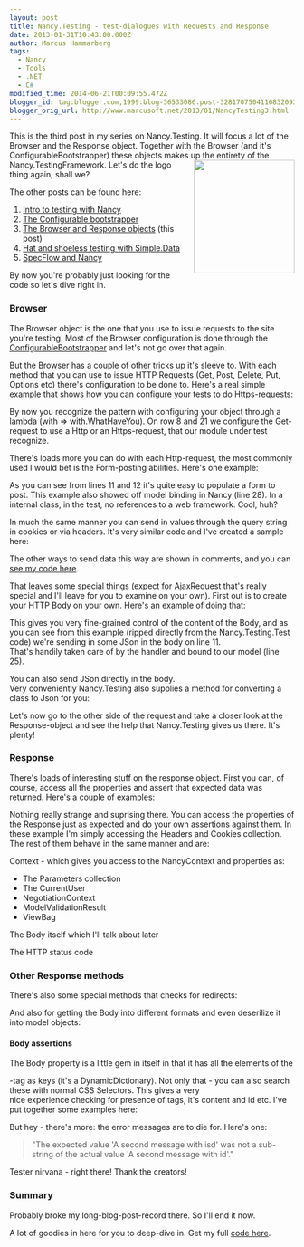 ```yaml
---
layout: post
title: Nancy.Testing - test-dialogues with Requests and Response
date: 2013-01-31T10:43:00.000Z
author: Marcus Hammarberg
tags:
  - Nancy
  - Tools
  - .NET
  - C#
modified_time: 2014-06-21T00:09:55.472Z
blogger_id: tag:blogger.com,1999:blog-36533086.post-3281707504116832093
blogger_orig_url: http://www.marcusoft.net/2013/01/NancyTesting3.html
---
```



<div>

This is the third post in my series on Nancy.Testing. It will focus a
lot of the Browser and the Response object. Together with the Browser
(and it's ConfigurableBootstrapper) these objects makes up the entirety
of the Nancy.TestingFramework.
<a href="http://nancyfx.org/images/logo.png" data-imageanchor="1"
style="clear: right; float: right; margin-bottom: 1em; margin-left: 1em;"><img
src="http://nancyfx.org/images/logo.png" data-border="0" width="178"
height="200" /></a>
Let's do the logo thing again, shall we?

The other posts can be found here:

1. <a href="http://www.marcusoft.net/2013/01/NancyTesting1.html"
    target="_blank">Intro to testing with Nancy</a>
2. <a href="http://www.marcusoft.net/2013/01/NancyTesting2.html"
    target="_blank">The Configurable bootstrapper</a>
3. <a href="http://www.marcusoft.net/2013/01/NancyTesting3.html"
    target="_blank">The Browser and Response objects</a> (this post)
4. <a href="http://www.marcusoft.net/2013/02/NancyTesting4.html"
    target="_blank">Hat and shoeless testing with Simple.Data</a>
5. <a href="http://www.marcusoft.net/2013/02/NancyTesting5.html"
    target="_blank">SpecFlow and Nancy</a>

<div>

By now you're probably just looking for the code so let's dive right in.

</div>

<div>

### Browser

</div>

<div>

The Browser object is the one that you use to issue requests to the site
you're testing. Most of the Browser configuration is done through the
<a href="http://www.marcusoft.net/2013/01/NancyTesting2.html"
target="_blank">ConfigurableBootstrapper</a> and let's not go over that
again.

But the Browser has a couple of other tricks up it's sleeve to. With
each method that you can use to issue HTTP Requests (Get, Post, Delete,
Put, Options etc) there's configuration to be done to. Here's a real
simple example that shows how you can configure your tests to do
Https-requests:

By now you recognize the pattern with configuring your object through a
lambda (with =\> with.WhatHaveYou). On row 8 and 21 we configure the
Get-request to use a Http or an Https-request, that our module under
test recognize.

There's loads more you can do with each Http-request, the most commonly
used I would bet is the Form-posting abilities. Here's one example:

As you can see from lines 11 and 12 it's quite easy to populate a form
to post.
This example also showed off model binding in Nancy (line 28). In a
internal class, in the test, no references to a web framework. Cool,
huh?

In much the same manner you can send in values through the query string
in cookies or via headers. It's very similar code and I've created a
sample here:

The other ways to send data this way are shown in comments, and you can
<a href="https://github.com/marcusoftnet/DiscoveringNancyThroughTests"
target="_blank">see my code here</a>.

That leaves some special things (expect for AjaxRequest that's really
special and I'll leave for you to examine on your own). First out is to
create your HTTP Body on your own. Here's an example of doing that:

</div>

<div style="text-align: left;">

This gives you very fine-grained control of the content of the Body, and
as you can see from this example (ripped directly from the
Nancy.Testing.Test code) we're sending in some JSon in the body on line
11. That's handily taken care of by the handler and bound to our model
(line 25).

</div>

<div style="text-align: left;">

</div>

<div style="text-align: left;">

You can also send JSon directly in the body.
Very conveniently Nancy.Testing also supplies a method for converting a
class to Json for you:

</div>

<div style="text-align: left;">

</div>

<div style="text-align: left;">

Let's now go to the other side of the request and take a closer look at
the Response-object and see the help that Nancy.Testing gives us there.
It's plenty!

</div>

### Response

<div>

There's loads of interesting stuff on the response object. First you
can, of course, access all the properties and assert that expected data
was returned. Here's a couple of examples:

</div>

<div>

Nothing really strange and suprising there. You can access the
properties of the Response just as expected and do your own assertions
against them. In these example I'm simply accessing the Headers and
Cookies collection. The rest of them behave in the same manner and
are:

Context - which gives you access to the NancyContext and properties as:

- The Parameters collection
- The CurrentUser
- NegotiationContext
- ModelValidationResult
- ViewBag

The Body itself which I'll talk about later

The HTTP status code

<div>

### Other Response methods

There's also some special methods that checks for redirects:

</div>

And also for getting the Body into different formats and even deserilize
it into model objects:

</div>

#### Body assertions

<div>

The Body property is a little gem in itself in that it has all the
elements of the

-tag as keys (it's a DynamicDictionary). Not only that - you can also
search these with normal CSS Selectors. This gives a very
nice experience checking for presence of tags, it's content and id etc.
I've put together some examples here:

</div>

<div>

But hey - there's more: the error messages are to die for. Here's one:

</div>

> "The expected value 'A second message with isd' was not a sub-string
> of the actual value 'A second message with id'."

Tester nirvana - right there! Thank the creators!

<div>

### Summary

</div>

<div>

Probably broke my long-blog-post-record there. So I'll end it now.

</div>

<div>

A lot of goodies in here for you to deep-dive in. Get my full [code
here](https://github.com/marcusoftnet/DiscoveringNancyThroughTests).

</div>

</div>

